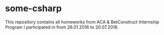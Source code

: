 # some-csharp
This repository contains all homeworks from ACA & BetConstruct Internship Program I participated in from 26.01.2018 to 20.07.2018.
